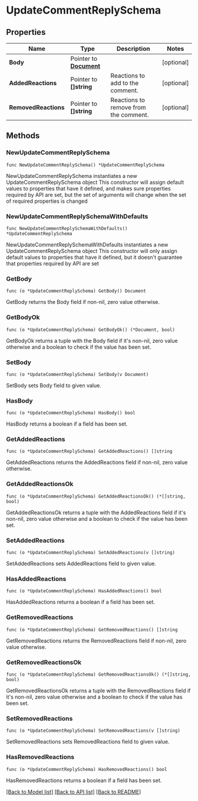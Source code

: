 # UpdateCommentReplySchema

## Properties

Name | Type | Description | Notes
------------ | ------------- | ------------- | -------------
**Body** | Pointer to [**Document**](Document.md) |  | [optional] 
**AddedReactions** | Pointer to **[]string** | Reactions to add to the comment. | [optional] 
**RemovedReactions** | Pointer to **[]string** | Reactions to remove from the comment. | [optional] 

## Methods

### NewUpdateCommentReplySchema

`func NewUpdateCommentReplySchema() *UpdateCommentReplySchema`

NewUpdateCommentReplySchema instantiates a new UpdateCommentReplySchema object
This constructor will assign default values to properties that have it defined,
and makes sure properties required by API are set, but the set of arguments
will change when the set of required properties is changed

### NewUpdateCommentReplySchemaWithDefaults

`func NewUpdateCommentReplySchemaWithDefaults() *UpdateCommentReplySchema`

NewUpdateCommentReplySchemaWithDefaults instantiates a new UpdateCommentReplySchema object
This constructor will only assign default values to properties that have it defined,
but it doesn't guarantee that properties required by API are set

### GetBody

`func (o *UpdateCommentReplySchema) GetBody() Document`

GetBody returns the Body field if non-nil, zero value otherwise.

### GetBodyOk

`func (o *UpdateCommentReplySchema) GetBodyOk() (*Document, bool)`

GetBodyOk returns a tuple with the Body field if it's non-nil, zero value otherwise
and a boolean to check if the value has been set.

### SetBody

`func (o *UpdateCommentReplySchema) SetBody(v Document)`

SetBody sets Body field to given value.

### HasBody

`func (o *UpdateCommentReplySchema) HasBody() bool`

HasBody returns a boolean if a field has been set.

### GetAddedReactions

`func (o *UpdateCommentReplySchema) GetAddedReactions() []string`

GetAddedReactions returns the AddedReactions field if non-nil, zero value otherwise.

### GetAddedReactionsOk

`func (o *UpdateCommentReplySchema) GetAddedReactionsOk() (*[]string, bool)`

GetAddedReactionsOk returns a tuple with the AddedReactions field if it's non-nil, zero value otherwise
and a boolean to check if the value has been set.

### SetAddedReactions

`func (o *UpdateCommentReplySchema) SetAddedReactions(v []string)`

SetAddedReactions sets AddedReactions field to given value.

### HasAddedReactions

`func (o *UpdateCommentReplySchema) HasAddedReactions() bool`

HasAddedReactions returns a boolean if a field has been set.

### GetRemovedReactions

`func (o *UpdateCommentReplySchema) GetRemovedReactions() []string`

GetRemovedReactions returns the RemovedReactions field if non-nil, zero value otherwise.

### GetRemovedReactionsOk

`func (o *UpdateCommentReplySchema) GetRemovedReactionsOk() (*[]string, bool)`

GetRemovedReactionsOk returns a tuple with the RemovedReactions field if it's non-nil, zero value otherwise
and a boolean to check if the value has been set.

### SetRemovedReactions

`func (o *UpdateCommentReplySchema) SetRemovedReactions(v []string)`

SetRemovedReactions sets RemovedReactions field to given value.

### HasRemovedReactions

`func (o *UpdateCommentReplySchema) HasRemovedReactions() bool`

HasRemovedReactions returns a boolean if a field has been set.


[[Back to Model list]](../README.md#documentation-for-models) [[Back to API list]](../README.md#documentation-for-api-endpoints) [[Back to README]](../README.md)


